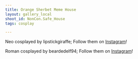 ```yaml
---
title: Orange Sherbet Meme House
layout: gallery_local
shoot_id: NonCon.Safe_House
tags: cosplay

---
```


Neo cosplayed by lipstickgiraffe; Follow them on [Instagram](https://www.instagram.com/lipstickgiraffe)!

Roman cosplayed by beardedelf94; Follow them on [Instagram](https://www.instagram.com/beardedelf94)!


